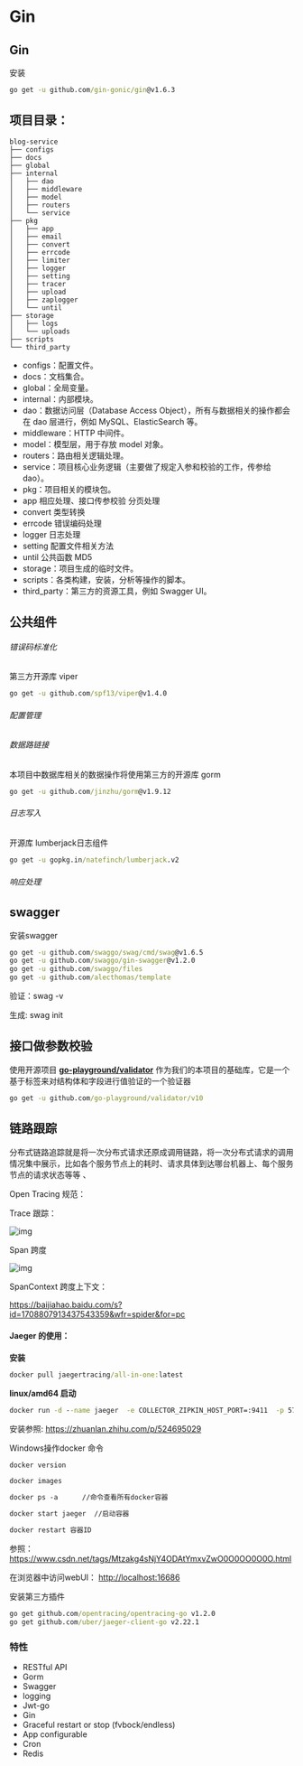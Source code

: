 # Gin

## Gin

安装

```cmd
go get -u github.com/gin-gonic/gin@v1.6.3
```



## 项目目录：

```shell
blog-service
├── configs
├── docs
├── global
├── internal
│   ├── dao
│   ├── middleware
│   ├── model
│   ├── routers
│   └── service
├── pkg
│   ├── app
│   ├── email
│   ├── convert
│   ├── errcode
│   ├── limiter
│   ├── logger
│   ├── setting
│   ├── tracer
│   ├── upload
│   ├── zaplogger
│   └── until
├── storage
│   ├── logs
│   └── uploads
├── scripts
└── third_party
```

- configs：配置文件。
- docs：文档集合。
- global：全局变量。
- internal：内部模块。
- dao：数据访问层（Database Access Object），所有与数据相关的操作都会在 dao 层进行，例如 MySQL、ElasticSearch 等。
- middleware：HTTP 中间件。
- model：模型层，用于存放 model 对象。
- routers：路由相关逻辑处理。
- service：项目核心业务逻辑（主要做了规定入参和校验的工作，传参给dao）。
- pkg：项目相关的模块包。
- app 相应处理、接口传参校验 分页处理
- convert 类型转换
- errcode 错误编码处理
- logger 日志处理
- setting 配置文件相关方法
- until 公共函数 MD5
- storage：项目生成的临时文件。
- scripts：各类构建，安装，分析等操作的脚本。
- third_party：第三方的资源工具，例如 Swagger UI。

## 公共组件



###### 错误码标准化

第三方开源库 viper

```cmd
go get -u github.com/spf13/viper@v1.4.0
```

###### 配置管理

###### 数据路链接

本项目中数据库相关的数据操作将使用第三方的开源库 gorm

```cmd
go get -u github.com/jinzhu/gorm@v1.9.12
```

###### 日志写入

开源库 lumberjack日志组件

```cmd
go get -u gopkg.in/natefinch/lumberjack.v2
```

###### 响应处理



## swagger

安装swagger

```cmd
go get -u github.com/swaggo/swag/cmd/swag@v1.6.5
go get -u github.com/swaggo/gin-swagger@v1.2.0
go get -u github.com/swaggo/files
go get -u github.com/alecthomas/template
```

验证：swag -v

生成: swag init

## 接口做参数校验

使用开源项目 [**go-playground/validator**](https://github.com/go-playground/validator) 作为我们的本项目的基础库，它是一个基于标签来对结构体和字段进行值验证的一个验证器

```cmd
go get -u github.com/go-playground/validator/v10
```

## 链路跟踪

 分布式链路追踪就是将一次分布式请求还原成调用链路，将一次分布式请求的调用情况集中展示，比如各个服务节点上的耗时、请求具体到达哪台机器上、每个服务节点的请求状态等等 、

Open Tracing 规范：

Trace 跟踪：

 ![img](https://pics2.baidu.com/feed/7af40ad162d9f2d3fd977039b26b8a1a6127ccf6.png?token=30fa37fc2fd2aef6c3d0274b2b3fc173) 

Span 跨度

 ![img](https://pics2.baidu.com/feed/e61190ef76c6a7ef3b10e682e17daf58f2de66f4.png?token=dc61246197557bf9d8bc0bd29a27fcde) 



SpanContext 跨度上下文：

 https://baijiahao.baidu.com/s?id=1708807913437543359&wfr=spider&for=pc 



#### Jaeger 的使用：

**安装**

``` cmd
docker pull jaegertracing/all-in-one:latest
```

**linux/amd64 启动**

 ``` cmd
docker run -d --name jaeger  -e COLLECTOR_ZIPKIN_HOST_PORT=:9411  -p 5775:5775/udp  -p 6831:6831/udp  -p 6832:6832/udp  -p 5778:5778  -p 16686:16686  -p 14250:14250  -p 14268:14268  -p 14269:14269  -p 9411:9411  jaegertracing/all-in-one:latest
 ```

安装参照: https://zhuanlan.zhihu.com/p/524695029 

Windows操作docker 命令

``` dockerfile
docker version

docker images

docker ps -a      //命令查看所有docker容器

docker start jaeger  //启动容器 

docker restart 容器ID
```

参照： https://www.csdn.net/tags/Mtzakg4sNjY4ODAtYmxvZwO0O0OO0O0O.html 



在浏览器中访问webUI： [http://localhost:16686](http://localhost:16686/) 



安装第三方插件

``` cmd
go get github.com/opentracing/opentracing-go v1.2.0
go get github.com/uber/jaeger-client-go v2.22.1
```





### 特性

- RESTful API
- Gorm
- Swagger
- logging
- Jwt-go
- Gin
- Graceful restart or stop (fvbock/endless)
- App configurable
- Cron
- Redis